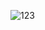 ![123](https://user-images.githubusercontent.com/113006281/204718534-79712160-d221-499e-887e-6fbdf10b993b.png)
